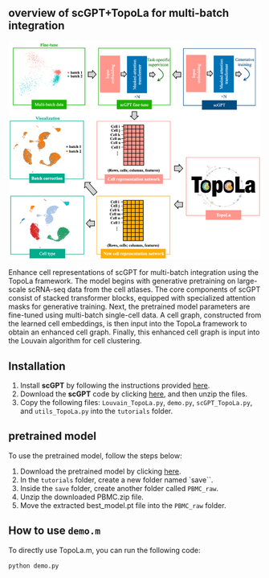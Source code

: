 ## overview of scGPT+TopoLa for multi-batch integration

<p align="center">
<img src="https://github.com/kaizheng-academic/TopoLa/blob/main/src/scGPT_TopoLa_batch.png" width="1000" />
</p>
Enhance cell representations of scGPT for multi-batch integration using the TopoLa framework. The model begins with generative pretraining on large-scale scRNA-seq data from the cell atlases. The core components of scGPT consist of stacked transformer blocks, equipped with specialized attention masks for generative training. Next, the pretrained model parameters are fine-tuned using multi-batch single-cell data. A cell graph, constructed from the learned cell embeddings, is then input into the TopoLa framework to obtain an enhanced cell graph. Finally, this enhanced cell graph is input into the Louvain algorithm for cell clustering.   

Installation
------------

1. Install **scGPT** by following the instructions provided [here](https://github.com/bowang-lab/scGPT).
2. Download the **scGPT** code by clicking [here](https://github.com/bowang-lab/scGPT/archive/refs/heads/main.zip), and then unzip the files.
3. Copy the following files: `Louvain_TopoLa.py`, `demo.py`, `scGPT_TopoLa.py`, and `utils_TopoLa.py` into the `tutorials` folder.


## pretrained model 

To use the pretrained model, follow the steps below:

1.	Download the pretrained model by clicking [here](https://drive.google.com/file/d/1__se85Ru86rS7By4Zwvbel5VinEDPlmj/view?usp=share_link).
2.	In the `tutorials` folder, create a new folder named `save``.
3.	Inside the `save` folder, create another folder called `PBMC_raw`.
4.	Unzip the downloaded PBMC.zip file.
5.	Move the extracted best_model.pt file into the `PBMC_raw` folder.


How to use `demo.m`
-------------------
To directly use TopoLa.m, you can run the following code:
```python
python demo.py
```
